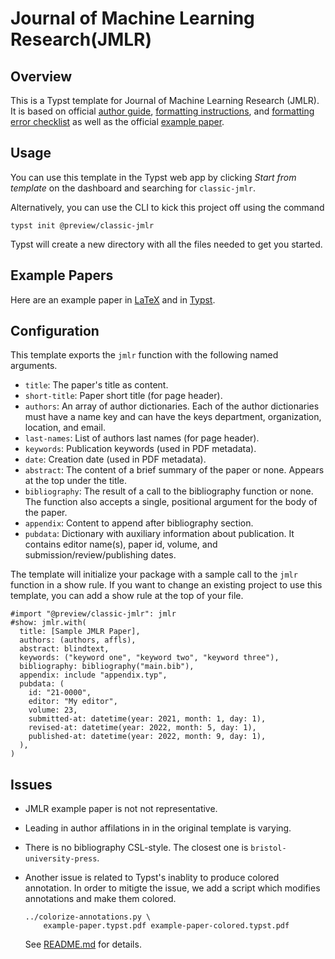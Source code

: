 # Journal of Machine Learning Research(JMLR)

## Overview

This is a Typst template for Journal of Machine Learning Research (JMLR). It is
based on official [author guide][1], [formatting instructions][2], and
[formatting error checklist][3] as well as the official [example paper][4].

## Usage

You can use this template in the Typst web app by clicking _Start from
template_ on the dashboard and searching for `classic-jmlr`.

Alternatively, you can use the CLI to kick this project off using the command

```shell
typst init @preview/classic-jmlr
```

Typst will create a new directory with all the files needed to get you started.

## Example Papers

Here are an example paper in [LaTeX][5] and in [Typst][6].

## Configuration

This template exports the `jmlr` function with the following named arguments.

- `title`: The paper's title as content.
- `short-title`: Paper short title (for page header).
- `authors`: An array of author dictionaries. Each of the author dictionaries
  must have a name key and can have the keys department, organization,
  location, and email.
- `last-names`: List of authors last names (for page header).
- `keywords`: Publication keywords (used in PDF metadata).
- `date`: Creation date (used in PDF metadata).
- `abstract`: The content of a brief summary of the paper or none. Appears at
  the top under the title.
- `bibliography`: The result of a call to the bibliography function or none.
  The function also accepts a single, positional argument for the body of the
  paper.
- `appendix`: Content to append after bibliography section.
- `pubdata`: Dictionary with auxiliary information about publication. It
  contains editor name(s), paper id, volume, and submission/review/publishing
  dates.

The template will initialize your package with a sample call to the `jmlr`
function in a show rule. If you want to change an existing project to use this
template, you can add a show rule at the top of your file.

```typst
#import "@preview/classic-jmlr": jmlr
#show: jmlr.with(
  title: [Sample JMLR Paper],
  authors: (authors, affls),
  abstract: blindtext,
  keywords: ("keyword one", "keyword two", "keyword three"),
  bibliography: bibliography("main.bib"),
  appendix: include "appendix.typ",
  pubdata: (
    id: "21-0000",
    editor: "My editor",
    volume: 23,
    submitted-at: datetime(year: 2021, month: 1, day: 1),
    revised-at: datetime(year: 2022, month: 5, day: 1),
    published-at: datetime(year: 2022, month: 9, day: 1),
  ),
)
```

## Issues

- JMLR example paper is not not representative.

- Leading in author affilations in in the original template is varying.

- There is no bibliography CSL-style. The closest one is
  `bristol-university-press`.

- Another issue is related to Typst's inablity to produce colored annotation.
  In order to mitigte the issue, we add a script which modifies annotations and
  make them colored.

  ```shell
  ../colorize-annotations.py \
      example-paper.typst.pdf example-paper-colored.typst.pdf
  ```

  See [README.md][7] for details.

[1]: https://www.jmlr.org/format/authors-guide.html
[2]: https://www.jmlr.org/format/format.html
[3]: https://www.jmlr.org/format/formatting-errors.html
[4]: https://github.com/jmlrorg/jmlr-style-file
[5]: example-paper.latex.pdf
[6]: example-paper.typst.pdf
[7]: ../#colored-annotations
